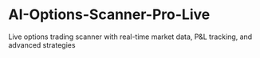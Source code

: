 # AI-Options-Scanner-Pro-Live
Live options trading scanner with real-time market data, P&amp;L tracking, and advanced strategies
